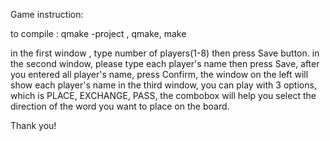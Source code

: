 Game instruction:

to compile : qmake -project , qmake, make

in the first window , type number of players(1-8) then press Save button.
in the second window, please type each player's name then press Save, after you entered 
all player's name, press Confirm, the window on the left will show each player's name
in the third window, you can play with 3 options, which is PLACE, EXCHANGE, PASS,
the combobox will help you select the direction of the word you want to place on the board.

Thank you!